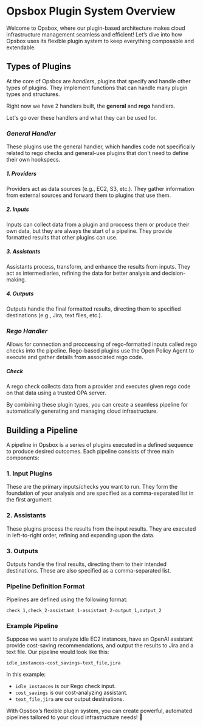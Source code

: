 
# Opsbox Plugin System Overview

Welcome to Opsbox, where our plugin-based architecture makes cloud infrastructure management seamless and efficient! Let’s dive into how Opsbox uses its flexible plugin system to keep everything composable and extendable.

## Types of Plugins

At the core of Opsbox are *handlers*, plugins that specify and handle other types of plugins.
They implement functions that can handle many plugin types and structures.

Right now we have 2 handlers built, the **general** and **rego** handlers.

Let's go over these handlers and what they can be used for.

### *General Handler*
These plugins use the general handler, which handles code not specifically related to rego checks and general-use plugins that don't need to define their own hookspecs.

##### 1. Providers
Providers act as data sources (e.g., EC2, S3, etc.). They gather information from external sources and forward them to plugins that use them.

##### 2. Inputs
Inputs can collect data from a plugin and proccess them or produce their own data, but they are always the start of a pipeline. They provide formatted results that other plugins can use.

##### 3. Assistants
Assistants process, transform, and enhance the results from inputs. They act as intermediaries, refining the data for better analysis and decision-making.

##### 4. Outputs
Outputs handle the final formatted results, directing them to specified destinations (e.g., Jira, text files, etc.).

### *Rego Handler*
Allows for connection and proccessing of rego-formatted inputs called rego checks into the pipeline.
Rego-based plugins use the Open Policy Agent to execute and gather details from associated rego code. 

##### Check
A rego check collects data from a provider and executes given rego code on that data using a trusted OPA server.

By combining these plugin types, you can create a seamless pipeline for automatically generating and managing cloud infrastructure.

## Building a Pipeline
A pipeline in Opsbox is a series of plugins executed in a defined sequence to produce desired outcomes. Each pipeline consists of three main components:

### 1. Input Plugins
These are the primary inputs/checks you want to run. They form the foundation of your analysis and are specified as a comma-separated list in the first argument.

### 2. Assistants
These plugins process the results from the input results. They are executed in left-to-right order, refining and expanding upon the data.

### 3. Outputs
Outputs handle the final results, directing them to their intended destinations. These are also specified as a comma-separated list.

### Pipeline Definition Format
Pipelines are defined using the following format:
```
check_1,check_2-assistant_1-assistant_2-output_1,output_2
```

### Example Pipeline
Suppose we want to analyze idle EC2 instances, have an OpenAI assistant provide cost-saving recommendations, and output the results to Jira and a text file. Our pipeline would look like this:
```
idle_instances-cost_savings-text_file,jira
```

In this example:

- `idle_instances` is our Rego check input.
- `cost_savings` is our cost-analyzing assistant.
- `text_file,jira` are our output destinations.

With Opsbox’s flexible plugin system, you can create powerful, automated pipelines tailored to your cloud infrastructure needs! 🚀